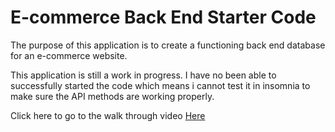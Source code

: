 # E-commerce Back End Starter Code

The purpose of this application is to create a functioning back end 
database for an e-commerce website.

This application is still a work in progress.  I have no been able to successfully started the code which means i cannot test it in insomnia 
to make sure the API methods are working properly.

Click here to go to the walk through video [Here](chrome-extension://mmeijimgabbpbgpdklnllpncmdofkcpn/app.html#/files/224402eb-8757-4e07-y0b4-bd60c62fe6c3)